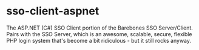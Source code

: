 # sso-client-aspnet
The ASP.NET (C#) SSO Client portion of the Barebones SSO Server/Client.  Pairs with the SSO Server, which is an awesome, scalable, secure, flexible PHP login system that's become a bit ridiculous - but it still rocks anyway.
